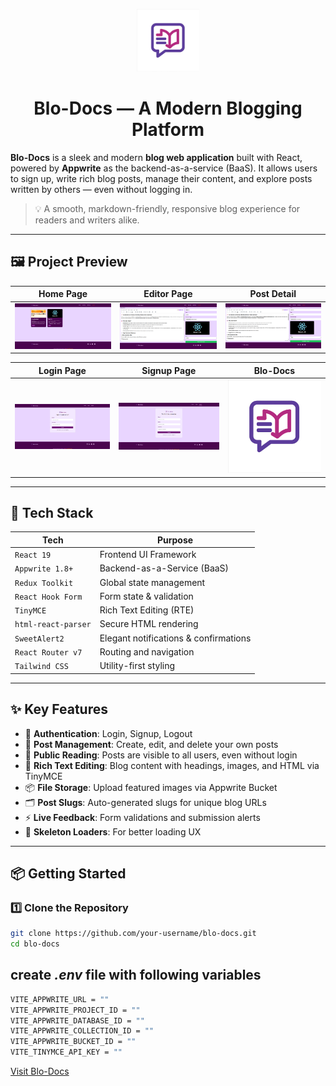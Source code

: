 <p align="center">
  <img src="./public/logoIco.png" alt="Blo-Docs Logo" height="100"/>
</p>

<h1 align="center">Blo-Docs — A Modern Blogging Platform</h1>

 **Blo-Docs** is a sleek and modern **blog web application** built with React, powered by **Appwrite** as the backend-as-a-service (BaaS). It allows users to sign up, write rich blog posts, manage their content, and explore posts written by others — even without logging in.

> 💡 A smooth, markdown-friendly, responsive blog experience for readers and writers alike.

---

## 🖼️ Project Preview

| Home Page                             | Editor Page                               | Post Detail                              |
|--------------------------------------|-------------------------------------------|-------------------------------------------|
| ![Home](./public/home.png) | ![Editor](./public/create.png) | ![Post](./public/create.png) |

| Login Page                            | Signup Page                               | Blo-Docs                                 |
|---------------------------------------|-------------------------------------------|------------------------------------------|
| ![Login](./public/login.png) | ![Signup](./public/signup.png) | ![Logo](./public/logoIco.png)|
---

## 🚀 Tech Stack

| Tech                | Purpose                             |
|---------------------|-------------------------------------|
| `React 19`          | Frontend UI Framework               |
| `Appwrite 1.8+`     | Backend-as-a-Service (BaaS)         |
| `Redux Toolkit`     | Global state management             |
| `React Hook Form`   | Form state & validation             |
| `TinyMCE`           | Rich Text Editing (RTE)             |
| `html-react-parser`| Secure HTML rendering               |
| `SweetAlert2`       | Elegant notifications & confirmations |
| `React Router v7`   | Routing and navigation              |
| `Tailwind CSS`      | Utility-first styling               |

---

## ✨ Key Features

- 🔐 **Authentication**: Login, Signup, Logout
- 📝 **Post Management**: Create, edit, and delete your own posts
- 👥 **Public Reading**: Posts are visible to all users, even without login
- 🧠 **Rich Text Editing**: Blog content with headings, images, and HTML via TinyMCE
- 📦 **File Storage**: Upload featured images via Appwrite Bucket
- 🗂️ **Post Slugs**: Auto-generated slugs for unique blog URLs
- ⚡ **Live Feedback**: Form validations and submission alerts
- 🎨 **Skeleton Loaders**: For better loading UX

---

## 📦 Getting Started

### 1️⃣ Clone the Repository

```bash
git clone https://github.com/your-username/blo-docs.git
cd blo-docs
```

## create *.env* file with following variables
```bash
VITE_APPWRITE_URL = ""
VITE_APPWRITE_PROJECT_ID = ""
VITE_APPWRITE_DATABASE_ID = ""
VITE_APPWRITE_COLLECTION_ID = ""
VITE_APPWRITE_BUCKET_ID = ""
VITE_TINYMCE_API_KEY = ""
``` 

[Visit Blo-Docs](https://blo-docs.netlify.app)
